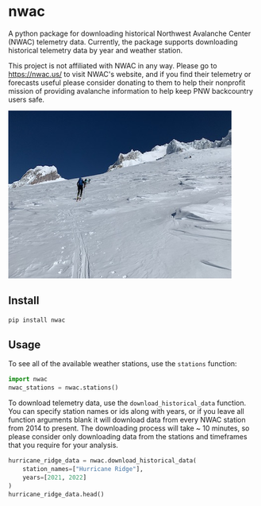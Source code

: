 # nwac

A python package for downloading historical Northwest Avalanche Center (NWAC) telemetry data. Currently, the package supports downloading historical telemetry data by year and weather station. 

This project is not affiliated with NWAC in any way. Please go to https://nwac.us/ to visit NWAC's website, and if you find their telemetry or forecasts useful please consider donating to them to help their nonprofit mission of providing avalanche information to help keep PNW backcountry users safe.

![Backcountry skiers traversing to Illumination Saddle](hood.jpg)


## Install

```bash
pip install nwac
```

## Usage

To see all of the available weather stations, use the `stations` function:

```python
import nwac
nwac_stations = nwac.stations()
```

To download telemetry data, use the `download_historical_data` function. You can specify station names or ids along with years, or if you leave all function arguments blank it will download data from every NWAC station from 2014 to present. The downloading process will take ~ 10 minutes, so please consider only downloading data from the stations and timeframes that you require for your analysis. 

```python
hurricane_ridge_data = nwac.download_historical_data(
    station_names=["Hurricane Ridge"],
    years=[2021, 2022]
)
hurricane_ridge_data.head()
```
